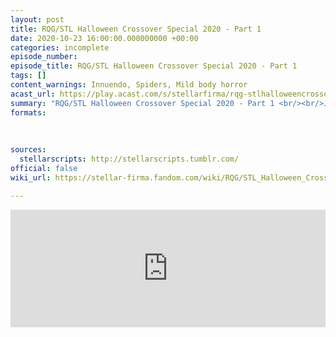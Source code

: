 ```yaml
---
layout: post
title: RQG/STL Halloween Crossover Special 2020 - Part 1
date: 2020-10-23 16:00:00.000000000 +00:00
categories: incomplete
episode_number:
episode_title: RQG/STL Halloween Crossover Special 2020 - Part 1
tags: []
content_warnings: Innuendo, Spiders, Mild body horror
acast_url: https://play.acast.com/s/stellarfirma/rqg-stlhalloweencrossoverspecial2020-part1
summary: "RQG/STL Halloween Crossover Special 2020 - Part 1 <br/><br/>Join Helen, Ben, Lydia and special guests Tim Meredith and Imogen Harris as they band together to survive a haunting adventure in Grant Howitt's Beautiful Space Pirates. <br/><br/>This week we meet an eclectic and extensive cast of characters including Spinglewald Tasethorp, Erogenous Rakewell, Countess Underscore Starcluster and a familiar Stellar Firma character..."
formats:
  
  
  
sources:
  stellarscripts: http://stellarscripts.tumblr.com/
official: false
wiki_url: https://stellar-firma.fandom.com/wiki/RQG/STL_Halloween_Crossover_Special_2020_-_Part_1

---
```


<iframe title="Embed Player" width="100%" height="188px" src="https://embed.acast.com/stellarfirma/rqg-stlhalloweencrossoverspecial2020-part1" scrolling="no" frameBorder="0" style="border:none;overflow:hidden;"></iframe>
